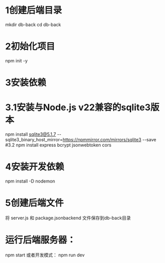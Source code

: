 
# 1创建后端目录
mkdir db-back
cd db-back

# 2初始化项目
npm init -y

# 3安装依赖
# 3.1安装与Node.js v22兼容的sqlite3版本
npm install sqlite3@5.1.7 --sqlite3_binary_host_mirror=https://npmmirror.com/mirrors/sqlite3 --save
#3.2
npm install express  bcrypt jsonwebtoken cors

# 4安装开发依赖
npm install -D nodemon
# 5创建后端文件

将  server.js 和 package.jsonbackend 文件保存到db-back目录
# 运行后端服务器：
npm start
或者开发模式：
npm run dev
